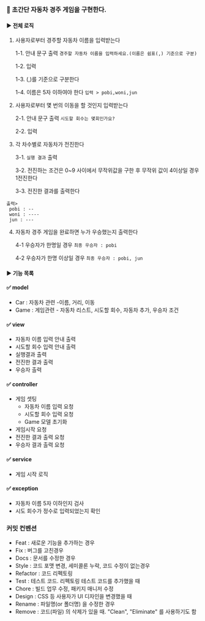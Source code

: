 ### 🚗 초간단 자동차 경주 게임을 구현한다.

#### ▶ 전체 로직

1. 사용자로부터 경주할 자동차 이름을 입력받는다
   
   1-1. 안내 문구 출력 ```경주할 자동차 이름을 입력하세요.(이름은 쉼표(,) 기준으로 구분)```
   
   1-2. 입력
   
   1-3. (,)를 기준으로 구분한다
   
   1-4. 이름은 5자 이하여야 한다
   ```입력 > pobi,woni,jun```

2. 사용자로부터 몇 번의 이동을 할 것인지 입력받는다
   
   2-1. 안내 문구 출력 ```시도할 회수는 몇회인가요?```
 
   2-2. 입력
3. 각 차수별로 자동차가 전진한다

   3-1. ```실행 결과``` 출력
   
   3-2. 전진하는 조건은 0~9 사이에서 무작위값을 구한 후 무작위 값이 4이상일 경우 1전진한다

   3-3. 전진한 결과를 출력한다
 ``` 
 출력>
  pobi : --
  woni : ----
  jun : ---
 ```
4. 자동차 경주 게임을 완료하면 누가 우승했는지 출력한다 

   4-1 우승자가 한명일 경우 ```최종 우승자 : pobi```
   
   4-2 우승자가 한명 이상일 경우 ```최종 우승자 : pobi, jun```

#### ▶ 기능 목록

#### ✅ model
* Car : 자동차 관련 -이름, 거리, 이동
* Game : 게임관련 - 자동차 리스트, 시도할 회수, 자동차 추가, 우승자 조건

#### ✅ view
* 자동차 이름 입력 안내 출력
* 시도할 회수 입력 안내 출력
* 실행결과 출력
* 전진한 결과 출력
* 우승자 출력

#### ✅ controller
* 게임 셋팅
  * 자동차 이름 입력 요청
  * 시도할 회수 입력 요청
  * Game 모델 초기화
* 게임시작 요청
* 전진한 결과 출력 요청
* 우승자 결과 출력 요청

#### ✅ service
* 게임 시작 로직

#### ✅ exception
* 자동차 이름 5자 이하인지 검사
* 시도 회수가 정수로 입력되었는지 확인


### 커밋 컨벤션
* Feat : 새로운 기능을 추가하는 경우
* Fix : 버그를 고친경우
* Docs : 문서를 수정한 경우
* Style : 코드 포맷 변경, 세미콜론 누락, 코드 수정이 없는경우
* Refactor : 코드 리펙토링
* Test : 테스트 코드. 리펙토링 테스트 코드를 추가했을 때
* Chore : 빌드 업무 수정, 패키지 매니저 수정
* Design : CSS 등 사용자가 UI 디자인을 변경했을 때
* Rename : 파일명(or 폴더명) 을 수정한 경우
* Remove : 코드(파일) 의 삭제가 있을 때. "Clean", "Eliminate" 를 사용하기도 함